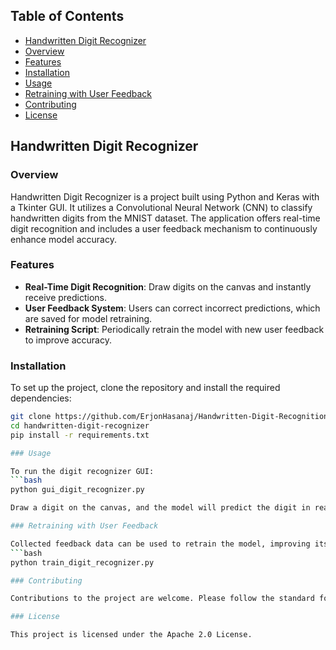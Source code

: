 ## Table of Contents

  - [Handwritten Digit Recognizer](#handwritten-digit-recognizer)
  - [Overview](#overview)
  - [Features](#features)
  - [Installation](#installation)
  - [Usage](#usage)
  - [Retraining with User Feedback](#retraining-with-user-feedback)
  - [Contributing](#contributing)
  - [License](#license)

## Handwritten Digit Recognizer

### Overview

Handwritten Digit Recognizer is a project built using Python and Keras with a Tkinter GUI. It utilizes a Convolutional Neural Network (CNN) to classify handwritten digits from the MNIST dataset. The application offers real-time digit recognition and includes a user feedback mechanism to continuously enhance model accuracy.

### Features

- **Real-Time Digit Recognition**: Draw digits on the canvas and instantly receive predictions.
- **User Feedback System**: Users can correct incorrect predictions, which are saved for model retraining.
- **Retraining Script**: Periodically retrain the model with new user feedback to improve accuracy.

### Installation

To set up the project, clone the repository and install the required dependencies:

```bash
git clone https://github.com/ErjonHasanaj/Handwritten-Digit-Recognition1.0.git
cd handwritten-digit-recognizer
pip install -r requirements.txt

### Usage

To run the digit recognizer GUI:
```bash
python gui_digit_recognizer.py

Draw a digit on the canvas, and the model will predict the digit in real-time. If the prediction is incorrect, you can provide the correct digit, which will be used for future retraining.

### Retraining with User Feedback

Collected feedback data can be used to retrain the model, improving its accuracy over time:
```bash
python train_digit_recognizer.py

### Contributing

Contributions to the project are welcome. Please follow the standard fork-pull request workflow.

### License

This project is licensed under the Apache 2.0 License.

